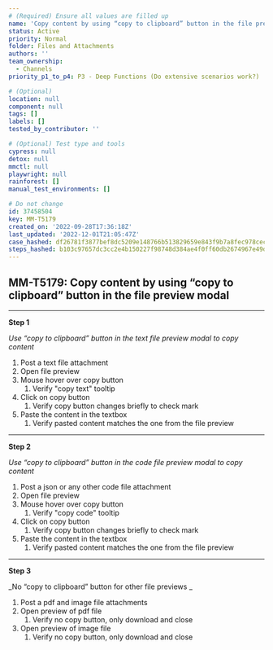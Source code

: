 ```yaml
---
# (Required) Ensure all values are filled up
name: 'Copy content by using “copy to clipboard” button in the file preview modal'
status: Active
priority: Normal
folder: Files and Attachments
authors: ''
team_ownership:
  - Channels
priority_p1_to_p4: P3 - Deep Functions (Do extensive scenarios work?)

# (Optional)
location: null
component: null
tags: []
labels: []
tested_by_contributor: ''

# (Optional) Test type and tools
cypress: null
detox: null
mmctl: null
playwright: null
rainforest: []
manual_test_environments: []

# Do not change
id: 37458504
key: MM-T5179
created_on: '2022-09-28T17:36:18Z'
last_updated: '2022-12-01T21:05:47Z'
case_hashed: df26781f3877bef8dc5209e148766b513829659e843f9b7a8fec978cec51099006899a210551e9500b5e58936858ba60
steps_hashed: b103c97657dc3cc2e4b150227f98748d384ae4f0ff60db2674967e49dfbab75b205437124ed5d84e3080d7e5be1d5a30
---
```


<!-- (Auto-generated) Based on frontmatter's "key" and "name" -->

## MM-T5179: Copy content by using “copy to clipboard” button in the file preview modal

---

**Step 1**

_Use “copy to clipboard” button in the text file preview modal to copy content_

1. Post a text file attachment
2. Open file preview
3. Mouse hover over copy button
   1. Verify "copy text" tooltip
4. Click on copy button
   1. Verify copy button changes briefly to check mark
5. Paste the content in the textbox
   1. Verify pasted content matches the one from the file preview

---

**Step 2**

_Use “copy to clipboard” button in the code file preview modal to copy content_

1. Post a json or any other code file attachment
2. Open file preview
3. Mouse hover over copy button
   1. Verify "copy code" tooltip
4. Click on copy button
   1. Verify copy button changes briefly to check mark
5. Paste the content in the textbox
   1. Verify pasted content matches the one from the file preview

---

**Step 3**

\_No “copy to clipboard” button for other file previews \_

1. Post a pdf and image file attachments
2. Open preview of pdf file
   1. Verify no copy button, only download and close
3. Open preview of image file
   1. Verify no copy button, only download and close
